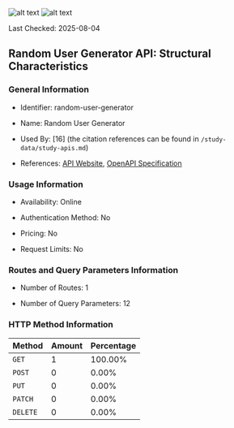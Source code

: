 ![alt text](https://img.shields.io/badge/OpenAPI_Specification-Valid-brightgreen.svg) ![alt text](https://img.shields.io/badge/Server_URL-Valid-brightgreen.svg)

Last Checked: 2025-08-04

## Random User Generator API: Structural Characteristics

### General Information

- Identifier: random-user-generator

- Name: Random User Generator

- Used By: [16] (the citation references can be found in `/study-data/study-apis.md`)

- References: [API Website](https://randomuser.me), [OpenAPI Specification](http://documenter.getpostman.com/view/19878710/2s93Jrwk3R)

### Usage Information

- Availability: Online

- Authentication Method: No

- Pricing: No

- Request Limits: No

### Routes and Query Parameters Information

- Number of Routes: 1

- Number of Query Parameters: 12

### HTTP Method Information

| Method | Amount | Percentage |
|--------|--------|------------|
| `GET` | 1 | 100.00% |
| `POST` | 0 | 0.00% |
| `PUT` | 0 | 0.00% |
| `PATCH` | 0 | 0.00% |
| `DELETE` | 0 | 0.00% |
